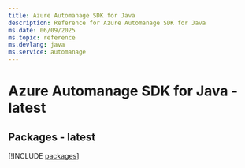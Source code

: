 ```yaml
---
title: Azure Automanage SDK for Java
description: Reference for Azure Automanage SDK for Java
ms.date: 06/09/2025
ms.topic: reference
ms.devlang: java
ms.service: automanage
---
```

# Azure Automanage SDK for Java - latest
## Packages - latest
[!INCLUDE [packages](automanage-index.md)]